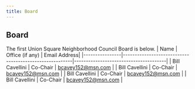 ```yaml
---
title: Board
---
```

## Board

The first Union Square Neighborhood Council Board is below.
| Name           | Office (if any)                                        | Email Address|
|----------------|--------------------------------------------------------|---------------------------------------|
| Bill Cavellini | Co-Chair  | bcavey152@msn.com               |
| Bill Cavellini | Co-Chair  | bcavey152@msn.com               |
| Bill Cavellini | Co-Chair  | bcavey152@msn.com               |
| Bill Cavellini | Co-Chair  | bcavey152@msn.com               |
